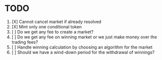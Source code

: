 # TODO

1. [X] Cannot cancel market if already resolved
2. [X] Mint only one conditional token
3. [ ] Do we get any fee to create a market?
4. [ ] Do we get any fee on winning market or we just make money over the trading fees?
5. [ ] Handle winning calculation by choosing an algorithm for the market
6. [ ] Should we have a wind-down period for the withdrawal of winnings?
